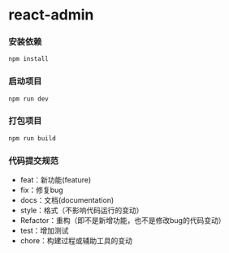 # react-admin

### 安装依赖

```powershell
npm install
```

### 启动项目

```powershell
npm run dev
```

### 打包项目

```powershell
npm run build
```

### 代码提交规范

- feat：新功能(feature)
- fix：修复bug
- docs：文档(documentation)
- style：格式（不影响代码运行的变动）
- Refactor：重构（即不是新增功能，也不是修改bug的代码变动）
- test：增加测试
- chore：构建过程或辅助工具的变动 



